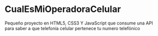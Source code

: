 # CualEsMiOperadoraCelular
Pequeño proyecto en HTML5, CSS3 Y JavaScript que consume una API para saber a que telefonía celular pertenece tu numero telefónico
